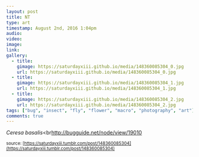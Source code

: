 ```yaml
---
layout: post
title: NT
type: art
timestamp: August 2nd, 2016 1:04pm
audio: 
video: 
image: 
link: 
gallery:
  - title: 
    gimage: https://saturdayxiii.github.io/media/148360085304_0.jpg
    url: https://saturdayxiii.github.io/media/148360085304_0.jpg
  - title: 
    gimage: https://saturdayxiii.github.io/media/148360085304_1.jpg
    url: https://saturdayxiii.github.io/media/148360085304_1.jpg
  - title: 
    gimage: https://saturdayxiii.github.io/media/148360085304_2.jpg
    url: https://saturdayxiii.github.io/media/148360085304_2.jpg
tags: ["bug", "insect", "fly", "flower", "macro", "photography", "art"]
comments: true
---
```


         
<i>Ceresa basalis</i><br<a href="http://bugguide.net/node/view/19010" target="_blank">http://bugguide.net/node/view/19010</a>
 
  
<small>source: [https://saturdayxiii.tumblr.com/post/148360085304](https://saturdayxiii.tumblr.com/post/148360085304)</small>